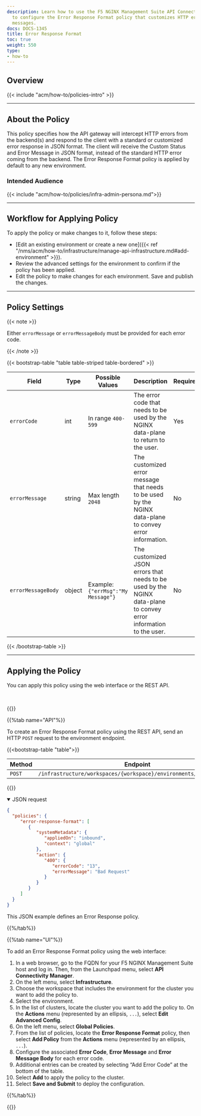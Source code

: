 ```yaml
---
description: Learn how to use the F5 NGINX Management Suite API Connectivity Manager
  to configure the Error Response Format policy that customizes HTTP error codes and
  messages.
docs: DOCS-1345
title: Error Response Format
toc: true
weight: 550
type:
- how-to
---
```


## Overview

{{< include "acm/how-to/policies-intro" >}}

---

## About the Policy

This policy specifies how the API gateway will intercept HTTP errors from the backend(s) and respond to the client with a standard or customized error response in JSON format.
The client will receive the Custom Status and Error Message in JSON format, instead of the standard HTTP error coming from the backend.
The Error Response Format policy is applied by default to any new environment.

### Intended Audience

{{< include "acm/how-to/policies/infra-admin-persona.md">}}

---

## Workflow for Applying Policy

To apply the policy or make changes to it, follow these steps:

- [Edit an existing environment or create a new one]({{< ref "/nms/acm/how-to/infrastructure/manage-api-infrastructure.md#add-environment" >}}).
- Review the advanced settings for the environment to confirm if the policy has been applied.
- Edit the policy to make changes for each environment. Save and publish the changes.

---

## Policy Settings

{{< note >}}

Either `errorMessage` or `errorMessageBody` must be provided for each error code.

{{< /note >}}

{{< bootstrap-table "table table-striped table-bordered" >}}

| Field                  | Type    | Possible Values                    | Description                                                                                                         | Required | Default Value |
|------------------------|---------|------------------------------------|---------------------------------------------------------------------------------------------------------------------|----------|---------------|
| `errorCode`            | int     | In range `400-599`                 | The error code that needs to be used by the NGINX data-plane to return to the user.                                 | Yes      | N/A           |
| `errorMessage`         | string  | Max length `2048`                  | The customized error message that needs to be used by the NGINX data-plane to convey error information.             | No       | N/A           |
| `errorMessageBody`     | object  | Example: `{"errMsg":"My Message"}` | The customized JSON errors that needs to be used by the NGINX data-plane to convey error information to the user.   | No       | N/A           |

{{< /bootstrap-table >}}

---

## Applying the Policy

You can apply this policy using the web interface or the REST API.

<br>

{{<tabs name="add_error_response_format_policy">}}

{{%tab name="API"%}}

To create an Error Response Format policy using the REST API, send an HTTP `POST` request to the environment endpoint.

{{<bootstrap-table "table">}}

| Method | Endpoint                                                            |
|--------|---------------------------------------------------------------------|
| `POST` | `/infrastructure/workspaces/{workspace}/environments/{environment}` |

{{</bootstrap-table>}}

<details open>
<summary>JSON request</summary>

```json
{
  "policies": {
     "error-response-format": [
        {
           "systemMetadata": {
              "appliedOn": "inbound",
              "context": "global"
           },
           "action": {
              "400": {
                 "errorCode": "13",
                 "errorMessage": "Bad Request"
              }
           }
        }
     ]
  }
}
```

This JSON example defines an Error Response policy.

</details>

{{%/tab%}}

{{%tab name="UI"%}}

To add an Error Response Format policy using the web interface:

1. In a web browser, go to the FQDN for your F5 NGINX Management Suite host and log in. Then, from the Launchpad menu, select **API Connectivity Manager**.
1. On the left menu, select **Infrastructure**.
1. Choose the workspace that includes the environment for the cluster you want to add the policy to.
1. Select the environment.
1. In the list of clusters, locate the cluster you want to add the policy to. On the **Actions** menu (represented by an ellipsis, `...`), select **Edit Advanced Config**.
1. On the left menu, select **Global Policies**.
1. From the list of policies, locate the **Error Response Format** policy, then select **Add Policy** from the **Actions** menu (represented by an ellipsis, `...`).
1. Configure the associated **Error Code**, **Error Message** and **Error Message Body** for each error code.
1. Additional entries can be created by selecting “Add Error Code” at the bottom of the table.
1. Select **Add** to apply the policy to the cluster.
1. Select **Save and Submit** to deploy the configuration.

{{%/tab%}}

{{</tabs>}}
